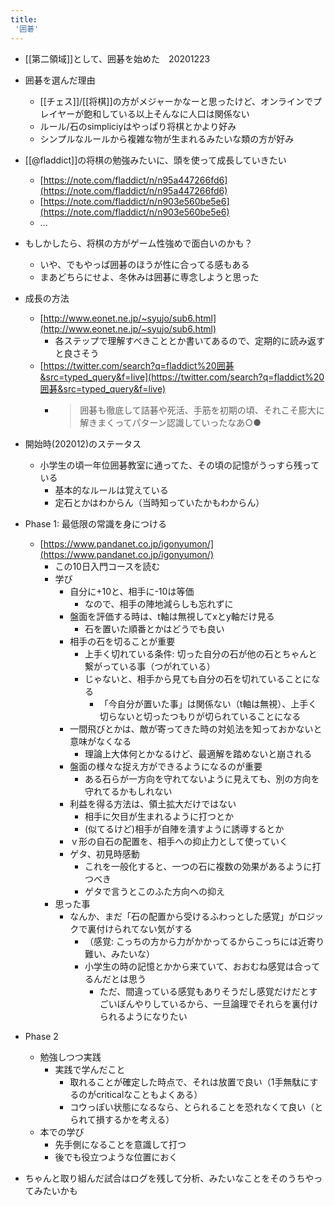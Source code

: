 ```yaml
---
title:
 '囲碁'
---
```


- [[第二領域]]として、囲碁を始めた　20201223
- 囲碁を選んだ理由
    - [[チェス]]/[[将棋]]の方がメジャーかなーと思ったけど、オンラインでプレイヤーが飽和している以上そんなに人口は関係ない
    - ルール/石のsimpliciyはやっぱり将棋とかより好み
    - シンプルなルールから複雑な物が生まれるみたいな類の方が好み
- [[@fladdict]]の将棋の勉強みたいに、頭を使って成長していきたい
    - [https://note.com/fladdict/n/n95a447266fd6](https://note.com/fladdict/n/n95a447266fd6)
    - [https://note.com/fladdict/n/n903e560be5e6](https://note.com/fladdict/n/n903e560be5e6)
    - ...

- もしかしたら、将棋の方がゲーム性強めで面白いのかも？
    - いや、でもやっぱ囲碁のほうが性に合ってる感もある
    - まあどちらにせよ、冬休みは囲碁に専念しようと思った

- 成長の方法
    - [http://www.eonet.ne.jp/~syujo/sub6.html](http://www.eonet.ne.jp/~syujo/sub6.html)
        - 各ステップで理解すべきこととか書いてあるので、定期的に読み返すと良さそう
    - [https://twitter.com/search?q=fladdict%20囲碁&src=typed_query&f=live](https://twitter.com/search?q=fladdict%20囲碁&src=typed_query&f=live)
        - > 囲碁も徹底して詰碁や死活、手筋を初期の頃、それこそ膨大に解きまくってパターン認識していったなあ○●


- 開始時(202012)のステータス
    - 小学生の頃一年位囲碁教室に通ってた、その頃の記憶がうっすら残っている
        - 基本的なルールは覚えている
        - 定石とかはわからん（当時知っていたかもわからん）
- Phase 1: 最低限の常識を身につける
    - [https://www.pandanet.co.jp/igonyumon/](https://www.pandanet.co.jp/igonyumon/)
        - この10日入門コースを読む
        - 学び
            - 自分に+10と、相手に-10は等価
                - なので、相手の陣地減らしも忘れずに
            - 盤面を評価する時は、t軸は無視してxとy軸だけ見る
                - 石を置いた順番とかはどうでも良い
            - 相手の石を切ることが重要
                - 上手く切れている条件: 切った自分の石が他の石とちゃんと繋がっている事（つがれている）
                - じゃないと、相手から見ても自分の石を切れていることになる
                    - 「今自分が置いた事」は関係ない（t軸は無視）、上手く切らないと切ったつもりが切られていることになる
            - 一間飛びとかは、敵が寄ってきた時の対処法を知っておかないと意味がなくなる
                - 理論上大体何とかなるけど、最適解を踏めないと崩される
            - 盤面の様々な捉え方ができるようになるのが重要
                - ある石らが一方向を守れてないように見えても、別の方向を守れてるかもしれない
            - 利益を得る方法は、領土拡大だけではない
                - 相手に欠目が生まれるように打つとか
                - (似てるけど)相手が自陣を潰すように誘導するとか
            - ｖ形の自石の配置を、相手への抑止力として使っていく
            - ゲタ、初見時感動
                - これを一般化すると、一つの石に複数の効果があるように打つべき
                - ゲタで言うとこのふた方向への抑え
        - 思った事
            - なんか、まだ「石の配置から受けるふわっとした感覚」がロジックで裏付けられてない気がする
                - （感覚: こっちの方から力がかかってるからこっちには近寄り難い、みたいな）
                - 小学生の時の記憶とかから来ていて、おおむね感覚は合ってるんだとは思う
                    - ただ、間違っている感覚もありそうだし感覚だけだとすごいぼんやりしているから、一旦論理でそれらを裏付けられるようになりたい
- Phase 2
    - 勉強しつつ実践
        - 実践で学んだこと
            - 取れることが確定した時点で、それは放置で良い（1手無駄にするのがcriticalなこともよくある）
            - コウっぽい状態になるなら、とられることを恐れなくて良い（とられて損するかを考える）
    - 本での学び
        - 先手側になることを意識して打つ
        - 後でも役立つような位置におく

- ちゃんと取り組んだ試合はログを残して分析、みたいなことをそのうちやってみたいかも
